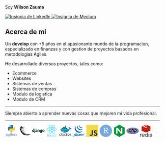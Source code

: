 Soy **Wilson Zauma**

<div id = "badges" > 
  <a  href = "https://www.linkedin.com/in/wilson-zauma-rojas-877a41a9/" > 
    <img  src = "https://img.shields.io/badge/LinkedIn-blue?style=for-the-badge&logo=linkedin&logoColor=white"  alt = "Insignia de LinkedIn" /> 
  </a > 
  <a  href = "https://medium.com/@wzaumarojas" > 
    <img  src = "https://img.shields.io/badge/Medium-white?style=for-the-badge&logo=medium&logoColor=black"  alt = "Insignia de Medium" /> 
  </a >   
</div >

<div  id = "bio" > 
  <h2 > Acerca de mí </h2> 
  <p>
    Un <b>develop</b> con +5 años en el apasionante mundo de la programacion, especializado en finanzas y con gestion de proyectos basados en metodologias Agiles.
  </p>
  <p>  
    He desarrollado diversos proyectos, tales como:
    </p>
  <ul>  
    <li>Ecommerce</li>
    <li>Websites</li>
    <li>Sistemas de ventas</li>
    <li>Sistemas de compras</li>
    <li>Modulo de logistica</li>
    <li>Modulo de CRM</li>
    </ul>
</div>
<hr>
Siempre abierto a aprender nuevas cosas que mejoren mi vida profesional.  

<hr>
<div> 
  <img  src="https://github.com/devicons/devicon/blob/master/icons/python/python-original-wordmark.svg"  title = "Python"  alt = "Python"  width = "40"  height = "40" />
  <img  src="https://github.com/devicons/devicon/blob/master/icons/flask/flask-original.svg"  title = "Python"  alt = "Flask"  width = "40"  height = "40" />
  <img  src="https://github.com/devicons/devicon/blob/master/icons/django/django-plain-wordmark.svg"  title = "Python"  alt = "Flask"  width = "40"  height = "40" />
  <img  src="https://github.com/devicons/devicon/blob/master/icons/react/react-original-wordmark.svg"  title = "React"  alt = "React"  width = "40"  height = "40" />   
  <img  src = "https://github.com/devicons/devicon/blob/master/icons/docker/docker-original-wordmark.svg"  title = "Docker"  alt = "Docker"  width = "40"  height = "40" />   
  <img  src = "https://github.com/devicons/devicon/blob/master/icons/jquery/jquery-plain-wordmark.svg"  title = "JQuery"  alt = "JQuery"  width = "40"  height = "40" />
  <img  src = "https://github.com/devicons/devicon/blob/master/icons/javascript/javascript-original.svg"  title = "JS"  alt = "JS"  width = "40"  height = "40" />
  <img  src = "https://github.com/devicons/devicon/blob/master/icons/rstudio/rstudio-original.svg"  title = "R"  alt = "R"  width = "40"  height = "40" />   
  <img  src = "https://github.com/devicons/devicon/blob/master/icons/nginx/nginx-original.svg"  title = "Nginx"  alt = "Nginx"  width = "40"  height = "40" />   
  <img  src = "https://github.com/devicons/devicon/blob/master/icons/php/php-original.svg"  title = "php"  alt = "php"  width = "40"  height = "40" />   
  <img  src = "https://github.com/devicons/devicon/blob/master/icons/redis/redis-original-wordmark.svg"  title = "redis"  alt = "redis"  width = "40"  height = "40" />   

</div>
